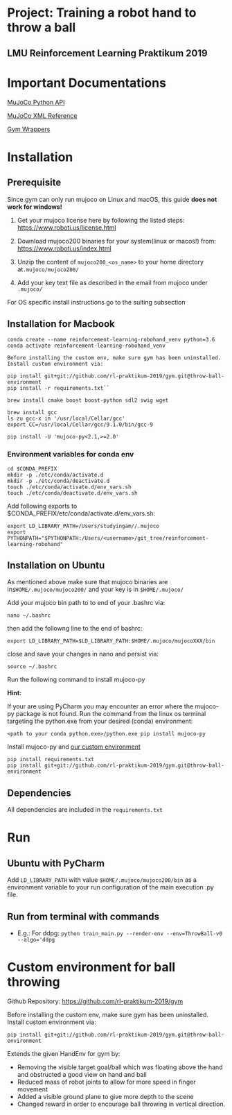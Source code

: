 # Project: Training a robot hand to throw a ball
## LMU Reinforcement Learning Praktikum 2019

# Important Documentations

[MuJoCo Python API](https://openai.github.io/mujoco-py/build/html/index.html)

[MuJoCo XML Reference](https://www.mujoco.org/book/XMLreference.html)

[Gym Wrappers](https://github.com/openai/gym/tree/master/gym/wrappers)

# Installation
## Prerequisite

Since gym can only run mujoco on Linux and macOS, this guide **does not work for windows!**

1. Get your mujoco license here by following the listed steps: https://www.roboti.us/license.html

2. Download mujoco200 binaries for your system(linux or macos!) from: https://www.roboti.us/index.html

3. Unzip the content of ``mujoco200_<os_name>`` to your home directory at``.mujoco/mujoco200/``

4. Add your key text file as described in the email from mujoco under ``.mujoco/``

For OS specific install instructions go to the suiting subsection

## Installation for Macbook
```
conda create --name reinforcement-learning-robohand_venv python=3.6
conda activate reinforcement-learning-robohand_venv

Before installing the custom env, make sure gym has been uninstalled.
Install custom environment via: 

pip install git+git://github.com/rl-praktikum-2019/gym.git@throw-ball-environment
pip install -r requirements.txt``

brew install cmake boost boost-python sdl2 swig wget

brew install gcc
ls zu gcc-x in '/usr/local/Cellar/gcc'
export CC=/usr/local/Cellar/gcc/9.1.0/bin/gcc-9

pip install -U 'mujoco-py<2.1,>=2.0'
```
### Environment variables for conda env
```
cd $CONDA_PREFIX
mkdir -p ./etc/conda/activate.d
mkdir -p ./etc/conda/deactivate.d
touch ./etc/conda/activate.d/env_vars.sh
touch ./etc/conda/deactivate.d/env_vars.sh
````
Add following exports to $CONDA_PREFIX/etc/conda/activate.d/env_vars.sh:
```
export LD_LIBRARY_PATH=/Users/studyingam//.mujoco
export PYTHONPATH="$PYTHONPATH:/Users/<username>/git_tree/reinforcement-learning-robohand"
````


## Installation on Ubuntu

As mentioned above make sure that mujoco binaries are in``$HOME/.mujoco/mujoco200/`` and your key is in ``$HOME/.mujoco/``

Add your mujoco bin path to to end of your .bashrc via:

``
nano ~/.bashrc
``

then add the followng line to the end of bashrc:

``export LD_LIBRARY_PATH=$LD_LIBRARY_PATH:$HOME/.mujoco/mujocoXXX/bin``

close and save your changes in nano and persist via:

``
source ~/.bashrc
``

Run the following command to install mujoco-py

**Hint:**

If your are using PyCharm you may encounter an error where the mujoco-py package is not found.
Run the command from the linux os terminal targeting the python.exe from your desired (conda) environment:

``<path to your conda python.exe>/python.exe pip install mujoco-py``

Install mujoco-py and [our custom environment](#custom-environment-for-ball-throwing)


```
pip install requirements.txt
pip install git+git://github.com/rl-praktikum-2019/gym.git@throw-ball-environment
```

## Dependencies

All dependencies are included in the ``requirements.txt``

# Run

## Ubuntu with PyCharm
Add ``LD_LIBRARY_PATH`` with value ``$HOME/.mujoco/mujoco200/bin`` as a environment variable to your run configuration of the main execution .py file.

## Run from terminal with commands

- E.g.: For ddpg: ``python train_main.py --render-env --env=ThrowBall-v0 --algo='ddpg``

# Custom environment for ball throwing

Github Repository: https://github.com/rl-praktikum-2019/gym

Before installing the custom env, make sure gym has been uninstalled.
Install custom environment via: 

``pip install git+git://github.com/rl-praktikum-2019/gym.git@throw-ball-environment``

Extends the given HandEnv for gym by:

- Removing the visible target goal/ball which was floating above the hand and obstructed a good view on hand and ball
- Reduced mass of robot joints to allow for more speed in finger movement
- Added a visible ground plane to give more depth to the scene
- Changed reward in order to encourage ball throwing in vertical direction.
